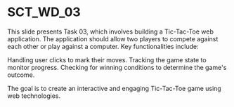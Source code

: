 # SCT_WD_03
This slide presents Task 03, which involves building a Tic-Tac-Toe web application. The application should allow two players to compete against each other or play against a computer. Key functionalities include:

Handling user clicks to mark their moves.
Tracking the game state to monitor progress.
Checking for winning conditions to determine the game's outcome.


The goal is to create an interactive and engaging Tic-Tac-Toe game using web technologies.
